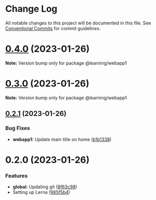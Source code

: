 # Change Log

All notable changes to this project will be documented in this file.
See [Conventional Commits](https://conventionalcommits.org) for commit guidelines.

# [0.4.0](https://github.com/carlosbvz/learning-lerna/compare/v0.3.0...v0.4.0) (2023-01-26)

**Note:** Version bump only for package @learning/webapp1





# [0.3.0](https://github.com/carlosbvz/learning-lerna/compare/v0.2.1...v0.3.0) (2023-01-26)

**Note:** Version bump only for package @learning/webapp1





## [0.2.1](https://github.com/carlosbvz/learning-lerna/compare/v0.2.0...v0.2.1) (2023-01-26)


### Bug Fixes

* **webapp1:** Update main title on home ([b1b1338](https://github.com/carlosbvz/learning-lerna/commit/b1b13387a20ea98b2748ca46a56205c69153594f))





# 0.2.0 (2023-01-26)


### Features

* **global:** Updating git ([8f63c98](https://github.com/carlosbvz/learning-lerna/commit/8f63c98c2bd8589118e475eab84e66f3d221bef0))
* Setting up Lerna ([985f5b4](https://github.com/carlosbvz/learning-lerna/commit/985f5b4674453f2546c8f69738bd9b60c3c2a941))
